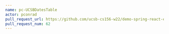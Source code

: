 ```yaml
---
name: pc-UCSBDatesTable
actor: pconrad
pull_request_url: https://github.com/ucsb-cs156-w22/demo-spring-react-example-v2/pull/62
pull_request_num: 62
---
```

